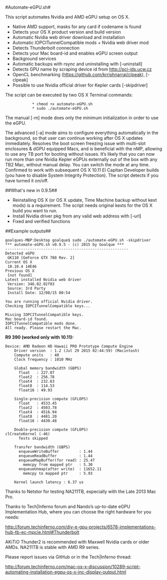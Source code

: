 
#Automate-eGPU.sh#

This script automates Nvidia and AMD eGPU setup on OS X.

- Native AMD support, masks for any card if codename is found
- Detects your OS X product version and build version
- Automatic Nvidia web driver download and installation
- Automatic IOPCITunnelCompatible mods + Nvidia web driver mod
- Detects Thunderbolt connection
- Detects your Mac board-id and enables eGPU screen output
- Background services
- Automatic backups with rsync and uninstalling with [-uninstall]
- Detects GPU name by scraping device id from http://pci-ids.ucw.cz
- OpenCL benchmarking (https://github.com/krrishnarraj/clpeak), [-clpeak]
- Possible to use Nvidia official driver for Kepler cards [-skipdriver]

The script can be executed by two OS X Terminal commands:

                * chmod +x automate-eGPU.sh
                * sudo ./automate-eGPU.sh

The manual [-m] mode does only the minimum initialization in order to use the eGPU.

The advanced [-a] mode aims to configure everything automatically in the background, so that user can continue working after OS X updates immediately. Resolves the boot screen freezing issue with multi-slot enclosures & dGPU equipped Macs, and is beneficial with the nMP, allowing to use any TB port for booting without issues. It’s likely that you can now run more than one Nvidia Kepler eGPUs externally out of the box with any TB2 Mac, without manual delay. You can switch the mode at any time. Confirmed to work with subsequent OS X 10.11 El Capitan Developer builds (you have to disable System Integrity Protection). The script detects if you have turned it on/off.

##What's new in 0.9.5##
- Reinstalling OS X (or OS X update, Time Machine backup without kext mods) is a requirement. The script needs original kexts for the OS X build you want to run.
- Install Nvidia driver pkg from any valid web address with [-url]
- Fixed and verified functions

##Example outputs##

```
goalques-MBP:Desktop goalque$ sudo ./automate-eGPU.sh -skipdriver
*** automate-eGPU.sh v0.9.5 - (c) 2015 by Goalque ***
-------------------------------------------------------
Detected eGPU
 GK110 [GeForce GTX 780 Rev. 2]
Current OS X
 10.10.4 14E46
Previous OS X
 [not found]
Latest installed Nvidia web driver
 Version: 346.02.02f03
 Source: 3rd Party
 Install Date: 12/08/15 00:54

You are running official Nvidia driver.
Checking IOPCITunnelCompatible keys...

Missing IOPCITunnelCompatible keys.
Mac board-id found.
IOPCITunnelCompatible mods done.
All ready. Please restart the Mac.
```
**R9 390 (worked only with 10.11):**
```
Device: AMD Radeon HD Hawaii PRO Prototype Compute Engine
    Driver version  : 1.2 (Jul 29 2015 02:44:59) (Macintosh)
    Compute units   : 40
    Clock frequency : 1010 MHz

    Global memory bandwidth (GBPS)
      float   : 227.07
      float2  : 256.78
      float4  : 232.63
      float8  : 114.53
      float16 : 49.93

    Single-precision compute (GFLOPS)
      float   : 4533.45
      float2  : 4503.78
      float4  : 4516.94
      float8  : 4481.20
      float16 : 4430.48

    Double-precision compute (GFLOPS)
clCreateKernel (-46)
      Tests skipped

    Transfer bandwidth (GBPS)
      enqueueWriteBuffer         : 1.44
      enqueueReadBuffer          : 1.44
      enqueueMapBuffer(for read) : 25.47
        memcpy from mapped ptr   : 5.30
      enqueueUnmap(after write)  : 11652.11
        memcpy to mapped ptr     : 5.93

    Kernel launch latency : 6.37 us
```

Thanks to Netstor for testing NA211TB, especially with the Late 2013 Mac Pro.

Thanks to Tech|Inferno forum and Nando’s up-to-date eGPU Implementation Hub, where you can choose the right hardware for you needs:

http://forum.techinferno.com/diy-e-gpu-projects/6578-implementations-hub-tb-ec-mpcie.html#Thunderbolt

AKiTiO Thunder2 is recommended with Maxwell Nvidia cards or older AMDs. NA211TB is stable with AMD R9 series.

Please report issues via GitHub or in the Tech|Inferno thread:

http://forum.techinferno.com/mac-os-x-discussion/10289-script-automating-installation-egpu-os-x-inc-display-output.html
